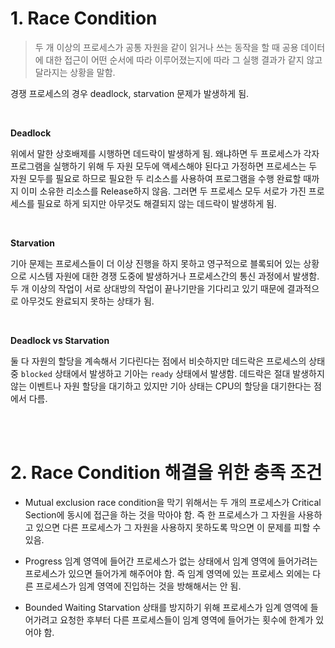 # 1. Race Condition

> 두 개 이상의 프로세스가 공통 자원을 같이 읽거나 쓰는 동작을 할 때 공용 데이터에 대한 접근이 어떤 순서에 따라 이루어졌는지에 따라 그 실행 결과가 같지 않고 달라지는 상황을 말함.
> 

경쟁 프로세스의 경우 deadlock, starvation 문제가 발생하게 됨.

<br/>

**Deadlock**

위에서 말한 상호배제를 시행하면 데드락이 발생하게 됨. 왜냐하면 두 프로세스가 각자 프로그램을 실행하기 위해 두 자원 모두에 액세스해야 된다고 가정하면 프로세스는 두 자원 모두를 필요로 하므로 필요한 두 리소스를 사용하여 프로그램을 수행 완료할 때까지 이미 소유한 리소스를 Release하지 않음. 그러면 두 프로세스 모두 서로가 가진 프로세스를 필요로 하게 되지만 아무것도 해결되지 않는 데드락이 발생하게 됨.

<br/>

**Starvation**

기아 문제는 프로세스들이 더 이상 진행을 하지 못하고 영구적으로 블록되어 있는 상황으로 시스템 자원에 대한 경쟁 도중에 발생하거나 프로세스간의 통신 과정에서 발생함. 두 개 이상의 작업이 서로 상대방의 작업이 끝나기만을 기다리고 있기 때문에 결과적으로 아무것도 완료되지 못하는 상태가 됨. 

<br/>

**Deadlock vs Starvation**

둘 다 자원의 할당을 계속해서 기다린다는 점에서 비슷하지만 데드락은 프로세스의 상태 중 `blocked` 상태에서 발생하고 기아는 `ready` 상태에서 발생함. 데드락은 절대 발생하지 않는 이벤트나 자원 할당을 대기하고 있지만 기아 상태는 CPU의 할당을 대기한다는 점에서 다름. 

<br/><br/>

# 2. Race Condition 해결을 위한 충족 조건

- Mutual exclusion
    race condition을 막기 위해서는 두 개의 프로세스가 Critical Section에 동시에 접근을 하는 것을 막아야 함. 즉 한 프로세스가 그 자원을 사용하고 있으면 다른 프로세스가 그 자원을 사용하지 못하도록 막으면 이 문제를 피할 수 있음. 
    
- Progress
    임계 영역에 들어간 프로세스가 없는 상태에서 임계 영역에 들어가려는 프로세스가 있으면 들어가게 해주어야 함. 즉 임계 영역에 있는 프로세스 외에는 다른 프로세스가 임계 영역에 진입하는 것을 방해해서는 안 됨.
- Bounded Waiting 
    Starvation 상태를 방지하기 위해 프로세스가 임계 영역에 들어가려고 요청한 후부터 다른 프로세스들이 임계 영역에 들어가는 횟수에 한계가 있어야 함.
